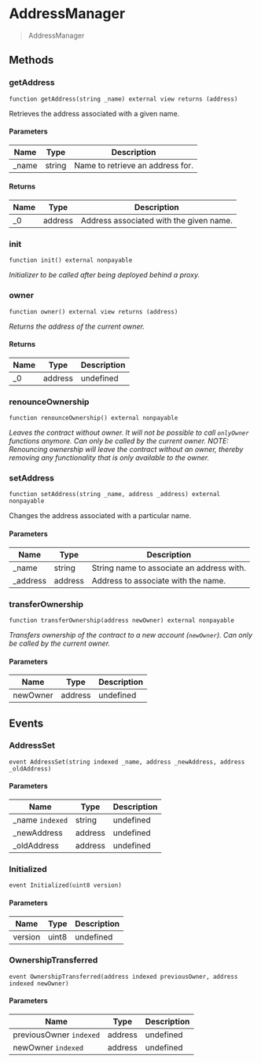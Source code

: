 # AddressManager



> AddressManager





## Methods

### getAddress

```solidity
function getAddress(string _name) external view returns (address)
```

Retrieves the address associated with a given name.



#### Parameters

| Name | Type | Description |
|---|---|---|
| _name | string | Name to retrieve an address for. |

#### Returns

| Name | Type | Description |
|---|---|---|
| _0 | address | Address associated with the given name. |

### init

```solidity
function init() external nonpayable
```



*Initializer to be called after being deployed behind a proxy.*


### owner

```solidity
function owner() external view returns (address)
```



*Returns the address of the current owner.*


#### Returns

| Name | Type | Description |
|---|---|---|
| _0 | address | undefined |

### renounceOwnership

```solidity
function renounceOwnership() external nonpayable
```



*Leaves the contract without owner. It will not be possible to call `onlyOwner` functions anymore. Can only be called by the current owner. NOTE: Renouncing ownership will leave the contract without an owner, thereby removing any functionality that is only available to the owner.*


### setAddress

```solidity
function setAddress(string _name, address _address) external nonpayable
```

Changes the address associated with a particular name.



#### Parameters

| Name | Type | Description |
|---|---|---|
| _name | string | String name to associate an address with. |
| _address | address | Address to associate with the name. |

### transferOwnership

```solidity
function transferOwnership(address newOwner) external nonpayable
```



*Transfers ownership of the contract to a new account (`newOwner`). Can only be called by the current owner.*

#### Parameters

| Name | Type | Description |
|---|---|---|
| newOwner | address | undefined |



## Events

### AddressSet

```solidity
event AddressSet(string indexed _name, address _newAddress, address _oldAddress)
```





#### Parameters

| Name | Type | Description |
|---|---|---|
| _name `indexed` | string | undefined |
| _newAddress  | address | undefined |
| _oldAddress  | address | undefined |

### Initialized

```solidity
event Initialized(uint8 version)
```





#### Parameters

| Name | Type | Description |
|---|---|---|
| version  | uint8 | undefined |

### OwnershipTransferred

```solidity
event OwnershipTransferred(address indexed previousOwner, address indexed newOwner)
```





#### Parameters

| Name | Type | Description |
|---|---|---|
| previousOwner `indexed` | address | undefined |
| newOwner `indexed` | address | undefined |



